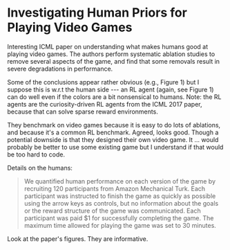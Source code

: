 # Investigating Human Priors for Playing Video Games

Interesting ICML paper on understanding what makes humans good at playing video
games. The authors perform systematic ablation studies to remove several aspects
of the game, and find that some removals result in severe degradations in
performance.

Some of the conclusions appear rather obvious (e.g., Figure 1) but I suppose
this is w.r.t the human side --- an RL agent (again, see Figure 1) can do well
even if the colors are a bit nonsensical to humans. Note: the RL agents are the
curiosity-driven RL agents from the ICML 2017 paper, because that can solve
sparse reward environments.

They benchmark on video games because it is easy to do lots of ablations, and
because it's a common RL benchmark. Agreed, looks good. Though a potential
downside is that they designed their own video game. It ... would probably be
better to use some existing game but I understand if that would be too hard to
code.

Details on the humans:

> We quantified human performance on each version of the game by recruiting 120
> participants from Amazon Mechanical Turk. Each participant was instructed to
> finish the game as quickly as possible using the arrow keys as controls, but
> no information about the goals or the reward structure of the game was
> communicated. Each participant was paid $1 for successfully completing the
> game. The maximum time allowed for playing the game was set to 30 minutes.

Look at the paper's figures. They are informative.
